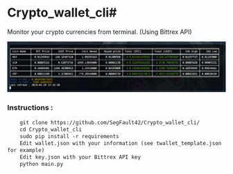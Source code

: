 # Crypto_wallet_cli#

Monitor your crypto currencies from terminal. (Using Bittrex API)

![Alt Text](https://github.com/SegFault42/Crypto_wallet_cli/blob/master/demo.gif)

### Instructions :
```
    git clone https://github.com/SegFault42/Crypto_wallet_cli/
    cd Crypto_wallet_cli
    sudo pip install -r requirements
    Edit wallet.json with your information (see twallet_template.json for example)
    Edit key.json with your Bittrex API key
    python main.py
```

